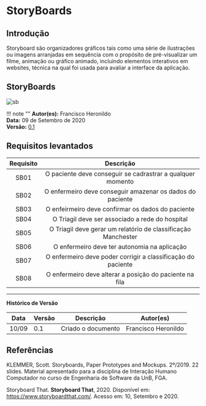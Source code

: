 # StoryBoards

## Introdução

Storyboard são organizadores gráficos tais como uma série de ilustrações ou imagens arranjadas em sequência com o propósito de pré-visualizar um filme, animação ou gráfico animado, incluindo elementos interativos em websites, técnica na qual foi usada para avaliar a interface da aplicação.

## StoryBoards

![sb](https://i.imgur.com/6wrRCEv.jpg)

!!! note ""
    **Autor(es):** Francisco Heronildo</br>
    **Data:** 09 de Setembro de 2020 </br>
    **Versão:** [0.1](https://unbbr-my.sharepoint.com/:i:/g/personal/160006210_aluno_unb_br/EStGAIFfClREhZq4DCNTJPcBaDys_eaWIX1Knst5TvKvZg?e=WiCX53)

## Requisitos levantados

|Requisito|Descrição|
|:--:|:----:|
|SB01|O paciente deve conseguir se cadrastrar a qualquer momento|
|SB02|O enfermeiro deve conseguir amazenar os dados do paciente|
|SB03|O enfeirmeiro deve confirmar os dados do paciente|
|SB04|O Triagil deve ser associado a rede do hospital|
|SB05|O Triagil deve gerar um relatório de classificação Manchester|
|SB06|O enfermeiro deve ter autonomia na aplicação|
|SB07|O enfermeiro deve poder corrigir a classificação do paciente|
|SB08|O enfermeiro deve alterar a posição do paciente na fila|

---

**Histórico de Versão**

| Data | Versão | Descrição | Autor(es) |
| --- | --- | --- | --- |
| 10/09 | 0.1 | Criado o documento | Francisco Heronildo |

## Referências

KLEMMER, Scott. Storyboards, Paper Prototypes and Mockups. 2º/2019. 22 slides. Material apresentado para a disciplina de Interação Humano Computador no curso de Engenharia de Software da UnB, FGA.

Storyboard That. **Storyboard That**, 2020. Disponível em: <https://www.storyboardthat.com/>. Acesso em: 10, Setembro e 2020.
